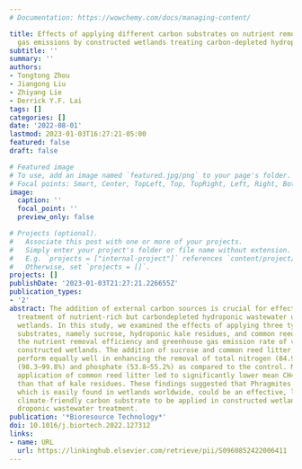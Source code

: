 ```yaml
---
# Documentation: https://wowchemy.com/docs/managing-content/

title: Effects of applying different carbon substrates on nutrient removal and greenhouse
  gas emissions by constructed wetlands treating carbon-depleted hydroponic wastewater
subtitle: ''
summary: ''
authors:
- Tongtong Zhou
- Jiangong Liu
- Zhiyang Lie
- Derrick Y.F. Lai
tags: []
categories: []
date: '2022-08-01'
lastmod: 2023-01-03T16:27:21-05:00
featured: false
draft: false

# Featured image
# To use, add an image named `featured.jpg/png` to your page's folder.
# Focal points: Smart, Center, TopLeft, Top, TopRight, Left, Right, BottomLeft, Bottom, BottomRight.
image:
  caption: ''
  focal_point: ''
  preview_only: false

# Projects (optional).
#   Associate this post with one or more of your projects.
#   Simply enter your project's folder or file name without extension.
#   E.g. `projects = ["internal-project"]` references `content/project/deep-learning/index.md`.
#   Otherwise, set `projects = []`.
projects: []
publishDate: '2023-01-03T21:27:21.226655Z'
publication_types:
- '2'
abstract: The addition of external carbon sources is crucial for effective biological
  treatment of nutrient-rich but carbondepleted hydroponic wastewater using constructed
  wetlands. In this study, we examined the effects of applying three types of carbon
  substrates, namely sucrose, hydroponic kale residues, and common reed litter, on
  the nutrient removal efficiency and greenhouse gas emission rate of vertical flow
  constructed wetlands. The addition of sucrose and common reed litter was shown to
  perform equally well in enhancing the removal of total nitrogen (84.9–93.5%), nitrate
  (98.3–99.8%) and phosphate (53.8–55.2%) as compared to the control. Moreover, the
  application of common reed litter led to significantly lower mean CH4 and N2O emissions
  than that of kale residues. These findings suggested that Phragmites reed litter,
  which is easily found in wetlands worldwide, could be an effective, low-cost and
  climate-friendly carbon substrate to be applied in constructed wetlands for hy­
  droponic wastewater treatment.
publication: '*Bioresource Technology*'
doi: 10.1016/j.biortech.2022.127312
links:
- name: URL
  url: https://linkinghub.elsevier.com/retrieve/pii/S0960852422006411
---
```


